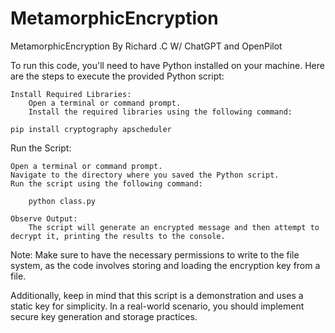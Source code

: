 # MetamorphicEncryption
MetamorphicEncryption By Richard .C W/ ChatGPT and OpenPilot


To run this code, you'll need to have Python installed on your machine. Here are the steps to execute the provided Python script:

    Install Required Libraries:
        Open a terminal or command prompt.
        Install the required libraries using the following command:

    pip install cryptography apscheduler

Run the Script:

    Open a terminal or command prompt.
    Navigate to the directory where you saved the Python script.
    Run the script using the following command:

        python class.py

    Observe Output:
        The script will generate an encrypted message and then attempt to decrypt it, printing the results to the console.

Note: Make sure to have the necessary permissions to write to the file system, as the code involves storing and loading the encryption key from a file.

Additionally, keep in mind that this script is a demonstration and uses a static key for simplicity. In a real-world scenario, you should implement secure key generation and storage practices.
